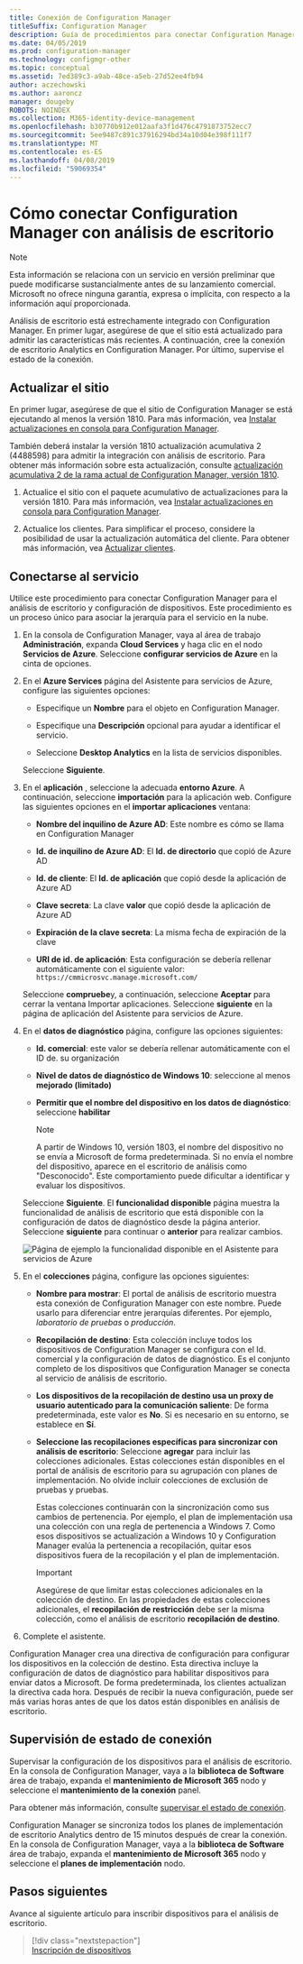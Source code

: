 ```yaml
---
title: Conexión de Configuration Manager
titleSuffix: Configuration Manager
description: Guía de procedimientos para conectar Configuration Manager con análisis de escritorio.
ms.date: 04/05/2019
ms.prod: configuration-manager
ms.technology: configmgr-other
ms.topic: conceptual
ms.assetid: 7ed389c3-a9ab-48ce-a5eb-27d52ee4fb94
author: aczechowski
ms.author: aaroncz
manager: dougeby
ROBOTS: NOINDEX
ms.collection: M365-identity-device-management
ms.openlocfilehash: b30770b912e012aafa3f1d476c4791873752ecc7
ms.sourcegitcommit: 5ee9487c891c37916294bd34a10d04e398f111f7
ms.translationtype: MT
ms.contentlocale: es-ES
ms.lasthandoff: 04/08/2019
ms.locfileid: "59069354"
---
```

# <a name="how-to-connect-configuration-manager-with-desktop-analytics"></a>Cómo conectar Configuration Manager con análisis de escritorio

> [!Note]  
> Esta información se relaciona con un servicio en versión preliminar que puede modificarse sustancialmente antes de su lanzamiento comercial. Microsoft no ofrece ninguna garantía, expresa o implícita, con respecto a la información aquí proporcionada.  

Análisis de escritorio está estrechamente integrado con Configuration Manager. En primer lugar, asegúrese de que el sitio está actualizado para admitir las características más recientes. A continuación, cree la conexión de escritorio Analytics en Configuration Manager. Por último, supervise el estado de la conexión.


## <a name="bkmk_hotfix"></a> Actualizar el sitio

En primer lugar, asegúrese de que el sitio de Configuration Manager se está ejecutando al menos la versión 1810. Para más información, vea [Instalar actualizaciones en consola para Configuration Manager](/sccm/core/servers/manage/install-in-console-updates).

También deberá instalar la versión 1810 actualización acumulativa 2 (4488598) para admitir la integración con análisis de escritorio. Para obtener más información sobre esta actualización, consulte [actualización acumulativa 2 de la rama actual de Configuration Manager, versión 1810](https://support.microsoft.com/help/4488598).

1. Actualice el sitio con el paquete acumulativo de actualizaciones para la versión 1810. Para más información, vea [Instalar actualizaciones en consola para Configuration Manager](/sccm/core/servers/manage/install-in-console-updates).  

2. Actualice los clientes. Para simplificar el proceso, considere la posibilidad de usar la actualización automática del cliente. Para obtener más información, vea [Actualizar clientes](/sccm/core/clients/manage/upgrade/upgrade-clients#automatic-client-upgrade).  



## <a name="bkmk_connect"></a> Conectarse al servicio

Utilice este procedimiento para conectar Configuration Manager para el análisis de escritorio y configuración de dispositivos. Este procedimiento es un proceso único para asociar la jerarquía para el servicio en la nube.  

1. En la consola de Configuration Manager, vaya al área de trabajo **Administración**, expanda **Cloud Services** y haga clic en el nodo **Servicios de Azure**. Seleccione **configurar servicios de Azure** en la cinta de opciones.  

2. En el **Azure Services** página del Asistente para servicios de Azure, configure las siguientes opciones:  

    - Especifique un **Nombre** para el objeto en Configuration Manager.  

    - Especifique una **Descripción** opcional para ayudar a identificar el servicio.  

    - Seleccione **Desktop Analytics** en la lista de servicios disponibles.  
  
   Seleccione **Siguiente**.  

3. En el **aplicación** , seleccione la adecuada **entorno Azure**. A continuación, seleccione **importación** para la aplicación web. Configure las siguientes opciones en el **importar aplicaciones** ventana:  

    - **Nombre del inquilino de Azure AD**: Este nombre es cómo se llama en Configuration Manager  

    - **Id. de inquilino de Azure AD**: El **Id. de directorio** que copió de Azure AD  

    - **Id. de cliente**: El **Id. de aplicación** que copió desde la aplicación de Azure AD  

    - **Clave secreta**: La clave **valor** que copió desde la aplicación de Azure AD  

    - **Expiración de la clave secreta**: La misma fecha de expiración de la clave  

    - **URI de id. de aplicación**: Esta configuración se debería rellenar automáticamente con el siguiente valor: `https://cmmicrosvc.manage.microsoft.com/`  
  
   Seleccione **compruebe**y, a continuación, seleccione **Aceptar** para cerrar la ventana Importar aplicaciones. Seleccione **siguiente** en la página de aplicación del Asistente para servicios de Azure.  

4. En el **datos de diagnóstico** página, configure las opciones siguientes:  

    - **Id. comercial**: este valor se debería rellenar automáticamente con el ID de. su organización  

    - **Nivel de datos de diagnóstico de Windows 10**: seleccione al menos **mejorado (limitado)**  

    - **Permitir que el nombre del dispositivo en los datos de diagnóstico**: seleccione **habilitar**  

        > [!Note]  
        > A partir de Windows 10, versión 1803, el nombre del dispositivo no se envía a Microsoft de forma predeterminada. Si no envía el nombre del dispositivo, aparece en el escritorio de análisis como "Desconocido". Este comportamiento puede dificultar a identificar y evaluar los dispositivos.  

   Seleccione **Siguiente**. El **funcionalidad disponible** página muestra la funcionalidad de análisis de escritorio que está disponible con la configuración de datos de diagnóstico desde la página anterior. Seleccione **siguiente** para continuar o **anterior** para realizar cambios.  

    ![Página de ejemplo la funcionalidad disponible en el Asistente para servicios de Azure](media/available-functionality.png)

5. En el **colecciones** página, configure las opciones siguientes:  

    - **Nombre para mostrar**: El portal de análisis de escritorio muestra esta conexión de Configuration Manager con este nombre. Puede usarlo para diferenciar entre jerarquías diferentes. Por ejemplo, *laboratorio de pruebas* o *producción*.  

    - **Recopilación de destino**: Esta colección incluye todos los dispositivos de Configuration Manager se configura con el Id. comercial y la configuración de datos de diagnóstico. Es el conjunto completo de los dispositivos que Configuration Manager se conecta al servicio de análisis de escritorio.  

    - **Los dispositivos de la recopilación de destino usa un proxy de usuario autenticado para la comunicación saliente**: De forma predeterminada, este valor es **No**. Si es necesario en su entorno, se establece en **Sí**.  

    - **Seleccione las recopilaciones específicas para sincronizar con análisis de escritorio**: Seleccione **agregar** para incluir las colecciones adicionales. Estas colecciones están disponibles en el portal de análisis de escritorio para su agrupación con planes de implementación. No olvide incluir colecciones de exclusión de pruebas y pruebas.  

        Estas colecciones continuarán con la sincronización como sus cambios de pertenencia. Por ejemplo, el plan de implementación usa una colección con una regla de pertenencia a Windows 7. Como esos dispositivos se actualización a Windows 10 y Configuration Manager evalúa la pertenencia a recopilación, quitar esos dispositivos fuera de la recopilación y el plan de implementación.  

        > [!Important]  
        > Asegúrese de que limitar estas colecciones adicionales en la colección de destino. En las propiedades de estas colecciones adicionales, el **recopilación de restricción** debe ser la misma colección, como el análisis de escritorio **recopilación de destino**.<!-- 4097528 -->  

6. Complete el asistente.  

Configuration Manager crea una directiva de configuración para configurar los dispositivos en la colección de destino. Esta directiva incluye la configuración de datos de diagnóstico para habilitar dispositivos para enviar datos a Microsoft. De forma predeterminada, los clientes actualizan la directiva cada hora. Después de recibir la nueva configuración, puede ser más varias horas antes de que los datos están disponibles en análisis de escritorio.



## <a name="bkmk_monitor"></a> Supervisión de estado de conexión

Supervisar la configuración de los dispositivos para el análisis de escritorio. En la consola de Configuration Manager, vaya a la **biblioteca de Software** área de trabajo, expanda el **mantenimiento de Microsoft 365** nodo y seleccione el **mantenimiento de la conexión** panel.  

Para obtener más información, consulte [supervisar el estado de conexión](/sccm/desktop-analytics/troubleshooting#monitor-connection-health).

Configuration Manager se sincroniza todos los planes de implementación de escritorio Analytics dentro de 15 minutos después de crear la conexión. En la consola de Configuration Manager, vaya a la **biblioteca de Software** área de trabajo, expanda el **mantenimiento de Microsoft 365** nodo y seleccione el **planes de implementación** nodo.



## <a name="next-steps"></a>Pasos siguientes

Avance al siguiente artículo para inscribir dispositivos para el análisis de escritorio.
> [!div class="nextstepaction"]  
> [Inscripción de dispositivos](/sccm/desktop-analytics/enroll-devices)  
